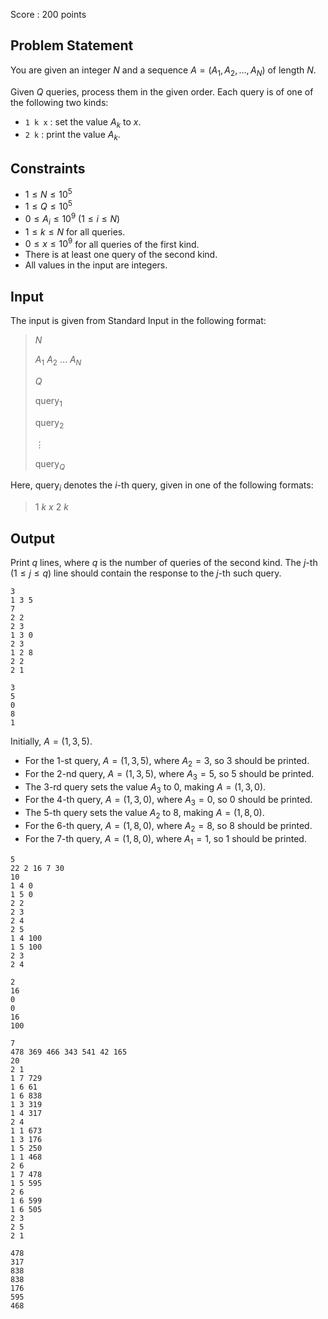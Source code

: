 Score : $200$ points

## Problem Statement

You are given an integer $N$ and a sequence $A=(A _ 1,A _ 2,\ldots,A _ N)$ of length $N$.

Given $Q$ queries, process them in the given order.
Each query is of one of the following two kinds:

- `1 k x` : set the value $A _ k$ to $x$.
- `2 k` : print the value $A _ k$.

## Constraints

- $1 \leq N \leq 10 ^ 5$
- $1 \leq Q \leq 10 ^ 5$
- $0 \leq A _ i \leq 10 ^ 9\ (1\leq i\leq N)$
- $1\leq k\leq N$ for all queries.
- $0\leq x\leq 10 ^ 9$ for all queries of the first kind.
- There is at least one query of the second kind.
- All values in the input are integers.

## Input

The input is given from Standard Input in the following format:

> $N$
> 
> $A _ 1$ $A _ 2$ $\ldots$ $A _ N$
> 
> $Q$
> 
> $\operatorname{query} _ 1$
> 
> $\operatorname{query} _ 2$
> 
> $\vdots$
> 
> $\operatorname{query} _ Q$

Here, $\operatorname{query} _ i$ denotes the $i$-th query, given in one of the following formats:

> $1$ $k$ $x$
> $2$ $k$

## Output

Print $q$ lines, where $q$ is the number of queries of the second kind.
The $j$-th $(1\leq j\leq q)$ line should contain the response to the $j$-th such query.

```input1
3
1 3 5
7
2 2
2 3
1 3 0
2 3
1 2 8
2 2
2 1
```

```output1
3
5
0
8
1
```

Initially, $A=(1,3,5)$.

- For the $1$-st query, $A=(1,3,5)$, where $A _ 2=3$, so $3$ should be printed.
- For the $2$-nd query, $A=(1,3,5)$, where $A _ 3=5$, so $5$ should be printed.
- The $3$-rd query sets the value $A _ 3$ to $0$, making $A=(1,3,0)$.
- For the $4$-th query, $A=(1,3,0)$, where $A _ 3=0$, so $0$ should be printed.
- The $5$-th query sets the value $A _ 2$ to $8$, making $A=(1,8,0)$.
- For the $6$-th query, $A=(1,8,0)$, where $A _ 2=8$, so $8$ should be printed.
- For the $7$-th query, $A=(1,8,0)$, where $A _ 1=1$, so $1$ should be printed.

```input2
5
22 2 16 7 30
10
1 4 0
1 5 0
2 2
2 3
2 4
2 5
1 4 100
1 5 100
2 3
2 4
```

```output2
2
16
0
0
16
100
```

```input3
7
478 369 466 343 541 42 165
20
2 1
1 7 729
1 6 61
1 6 838
1 3 319
1 4 317
2 4
1 1 673
1 3 176
1 5 250
1 1 468
2 6
1 7 478
1 5 595
2 6
1 6 599
1 6 505
2 3
2 5
2 1
```

```output3
478
317
838
838
176
595
468
```
